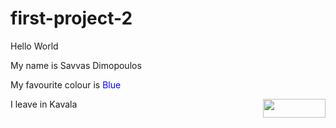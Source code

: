 # first-project-2
<html>
<head>
<title> </title> 
</head>
<body>
<p>
Hello World <br>
</p>
My name is Savvas Dimopoulos </br>
<p>My favourite colour is <font color="#0000ff"> Blue </font> </p>
I leave in Kavala <img src=kavala_view.jpg width="100" height="30" align="right" />
</body>
<html>
